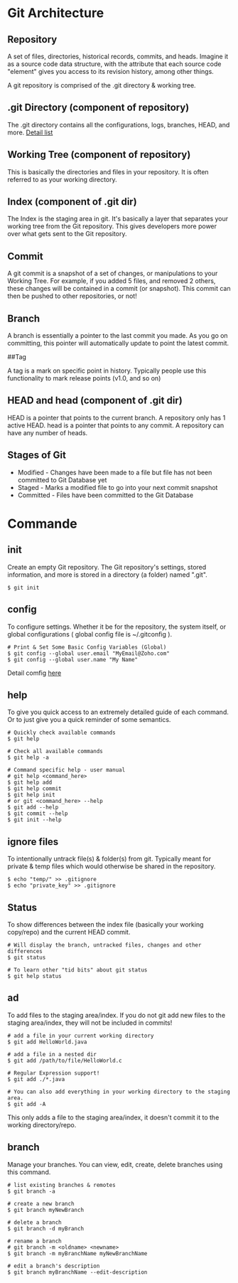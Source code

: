 # Git Architecture

## Repository

A set of files, directories, historical records, commits, and heads. Imagine it as a source code data structure, with the attribute that each source code "element" gives you access to its revision history, among other things.

A git repository is comprised of the .git directory & working tree.

## .git Directory (component of repository)

The .git directory contains all the configurations, logs, branches, HEAD, and more.  [Detail list](https://gitready.com/advanced/2009/03/23/whats-inside-your-git-directory.html)

## Working Tree (component of repository)

This is basically the directories and files in your repository. It is often referred to as your working directory.

## Index (component of .git dir)

The Index is the staging area in git. It's basically a layer that separates your working tree from the Git repository. This gives developers more power over what gets sent to the Git repository.

## Commit

A git commit is a snapshot of a set of changes, or manipulations to your Working Tree. For example, if you added 5 files, and removed 2 others, these changes will be contained in a commit (or snapshot). This commit can then be pushed to other repositories, or not!

## Branch

A branch is essentially a pointer to the last commit you made. As you go on committing, this pointer will automatically update to point the latest commit.

##Tag

A tag is a mark on specific point in history. Typically people use this functionality to mark release points (v1.0, and so on)

## HEAD and head (component of .git dir)

HEAD is a pointer that points to the current branch. A repository only has 1 active HEAD. head is a pointer that points to any commit. A repository can have any number of heads.

## Stages of Git

 * Modified - Changes have been made to a file but file has not been committed to Git Database yet
 * Staged - Marks a modified file to go into your next commit snapshot
 * Committed - Files have been committed to the Git Database

# Commande

## init

Create an empty Git repository. The Git repository's settings, stored information, and more is stored in a directory (a folder) named ".git".

```
$ git init
```
## config

To configure settings. Whether it be for the repository, the system itself, or global configurations ( global config file is ~/.gitconfig ).

```
# Print & Set Some Basic Config Variables (Global)
$ git config --global user.email "MyEmail@Zoho.com"
$ git config --global user.name "My Name"
```
Detail comfig [here](https://git-scm.com/docs/git-config)

## help

To give you quick access to an extremely detailed guide of each command. Or to just give you a quick reminder of some semantics.

```
# Quickly check available commands
$ git help

# Check all available commands
$ git help -a

# Command specific help - user manual
# git help <command_here>
$ git help add
$ git help commit
$ git help init
# or git <command_here> --help
$ git add --help
$ git commit --help
$ git init --help
```

## ignore files

To intentionally untrack file(s) & folder(s) from git. Typically meant for private & temp files which would otherwise be shared in the repository.

```
$ echo "temp/" >> .gitignore
$ echo "private_key" >> .gitignore
```

## Status

To show differences between the index file (basically your working copy/repo) and the current HEAD commit.

```
# Will display the branch, untracked files, changes and other differences
$ git status

# To learn other "tid bits" about git status
$ git help status
```

## ad

To add files to the staging area/index. If you do not git add new files to the staging area/index, they will not be included in commits!

```
# add a file in your current working directory
$ git add HelloWorld.java

# add a file in a nested dir
$ git add /path/to/file/HelloWorld.c

# Regular Expression support!
$ git add ./*.java

# You can also add everything in your working directory to the staging area.
$ git add -A
```

This only adds a file to the staging area/index, it doesn't commit it to the working directory/repo.

## branch

Manage your branches. You can view, edit, create, delete branches using this command.

```
# list existing branches & remotes
$ git branch -a

# create a new branch
$ git branch myNewBranch

# delete a branch
$ git branch -d myBranch

# rename a branch
# git branch -m <oldname> <newname>
$ git branch -m myBranchName myNewBranchName

# edit a branch's description
$ git branch myBranchName --edit-description

```


